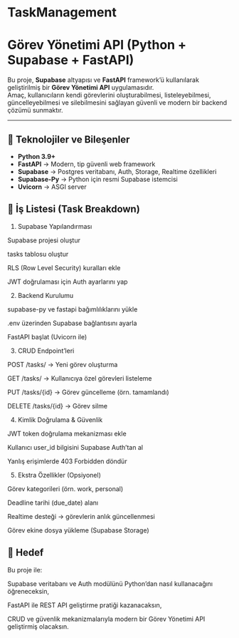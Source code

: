 # TaskManagement
# Görev Yönetimi API (Python + Supabase + FastAPI)

Bu proje, **Supabase** altyapısı ve **FastAPI** framework’ü kullanılarak geliştirilmiş bir **Görev Yönetimi API** uygulamasıdır.  
Amaç, kullanıcıların kendi görevlerini oluşturabilmesi, listeleyebilmesi, güncelleyebilmesi ve silebilmesini sağlayan güvenli ve modern bir backend çözümü sunmaktır.

---

## 🚀 Teknolojiler ve Bileşenler

- **Python 3.9+**
- **FastAPI** → Modern, tip güvenli web framework
- **Supabase** → Postgres veritabanı, Auth, Storage, Realtime özellikleri
- **Supabase-Py** → Python için resmi Supabase istemcisi
- **Uvicorn** → ASGI server




## 📝 İş Listesi (Task Breakdown)
1. Supabase Yapılandırması

 Supabase projesi oluştur

 tasks tablosu oluştur

 RLS (Row Level Security) kuralları ekle

 JWT doğrulaması için Auth ayarlarını yap

2. Backend Kurulumu

 supabase-py ve fastapi bağımlılıklarını yükle

 .env üzerinden Supabase bağlantısını ayarla

 FastAPI başlat (Uvicorn ile)

3. CRUD Endpoint’leri

 POST /tasks/ → Yeni görev oluşturma

 GET /tasks/ → Kullanıcıya özel görevleri listeleme

 PUT /tasks/{id} → Görev güncelleme (örn. tamamlandı)

 DELETE /tasks/{id} → Görev silme

4. Kimlik Doğrulama & Güvenlik

 JWT token doğrulama mekanizması ekle

 Kullanıcı user_id bilgisini Supabase Auth’tan al

 Yanlış erişimlerde 403 Forbidden döndür

5. Ekstra Özellikler (Opsiyonel)

 Görev kategorileri (örn. work, personal)

 Deadline tarihi (due_date) alanı

 Realtime desteği → görevlerin anlık güncellenmesi

 Görev ekine dosya yükleme (Supabase Storage)


## 🎯 Hedef

Bu proje ile:

Supabase veritabanı ve Auth modülünü Python’dan nasıl kullanacağını öğreneceksin,

FastAPI ile REST API geliştirme pratiği kazanacaksın,

CRUD ve güvenlik mekanizmalarıyla modern bir Görev Yönetimi API geliştirmiş olacaksın.
